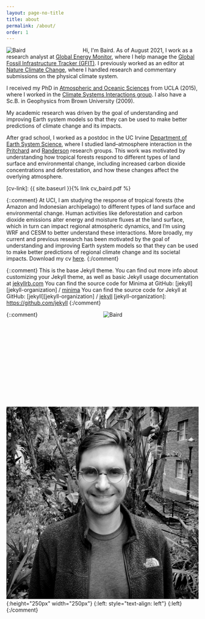 ```yaml
---
layout: page-no-title
title: about
permalink: /about/
order: 1
---
```


<img class="img-pad-right-bottom" align="left" src="https://bairdlangenbrunner.github.io/website_photo_bw.jpg" alt="Baird" width="200px"> Hi, I'm Baird. As of August 2021, I work as a research analyst at [Global Energy Monitor](https://globalenergymonitor.org/), where I help manage the [Global Fossil Infrastructure Tracker (GFIT)](https://globalenergymonitor.org/projects/global-fossil-infrastructure-tracker/). I previously worked as an editor at [Nature Climate Change](https://www.nature.com/nclimate/), where I handled research and commentary submissions on the physical climate system.

<!--:earth_africa: :earth_americas: :earth_asia:-->

I received my PhD in [Atmospheric and Oceanic Sciences](https://www.atmos.ucla.edu/) from UCLA (2015), where I worked in the [Climate Systems Interactions group](http://research.atmos.ucla.edu/csi/). I also have a Sc.B. in Geophysics from Brown University (2009).

My academic research was driven by the goal of understanding and improving Earth system models so that they can be used to make better predictions of climate change and its impacts.

After grad school, I worked as a postdoc in the UC Irvine [Department of Earth System Science](https://www.ess.uci.edu/), where I studied land–atmosphere interaction in the [Pritchard](http://sites.uci.edu/pritchard/) and [Randerson](http://sites.uci.edu/randersonlab/) research groups.  This work was motivated by understanding how tropical forests respond to different types of land surface and environmental change, including increased carbon dioxide concentrations and deforestation, and how these changes affect the overlying atmosphere.

<!--You can download my cv [here][cv-link].-->

<!--Please note that [this is on the internet][important-link]!-->

[cv-link]:  {{ site.baseurl }}{% link cv_baird.pdf %}
<!--[important-link]: /important/-->

{::comment}
At UCI, I am studying the response of tropical forests (the Amazon and Indonesian archipelago) to different types of land surface and environmental change. Human activities like deforestation and carbon dioxide emissions alter energy and moisture fluxes at the land surface, which in turn can impact regional atmospheric dynamics, and I’m using WRF and CESM to better understand these interactions. More broadly, my current and previous research has been motivated by the goal of understanding and improving Earth system models so that they can be used to make better predictions of regional climate change and its societal impacts.
Download my cv [here](./cv_baird.pdf).
{:/comment}

{::comment}
This is the base Jekyll theme. You can find out more info about customizing your Jekyll theme, as well as basic Jekyll usage documentation at [jekyllrb.com](https://jekyllrb.com/)
You can find the source code for Minima at GitHub:
[jekyll][jekyll-organization] /
[minima](https://github.com/jekyll/minima)
You can find the source code for Jekyll at GitHub:
[jekyll][jekyll-organization] /
[jekyll](https://github.com/jekyll/jekyll)
[jekyll-organization]: https://github.com/jekyll
{:/comment}

{::comment}
<img align="right" src="https://github.com/bairdlangenbrunner/bairdlangenbrunner.github.io/website_photo_bw.jpg" alt="Baird" height="250px" width="250px">
![photo](./website_photo_bw.jpg){:height="250px" width="250px"}
{:left: style="text-align: left"}
{:left}
{:/comment}
